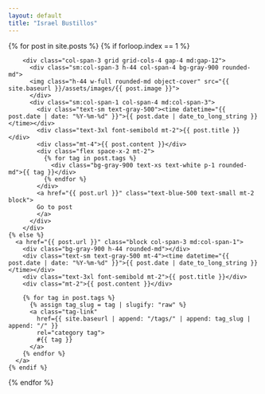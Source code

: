 ```yaml
---
layout: default
title: "Israel Bustillos"
---
```


<div class="grid grid-cols-3 gap-12 my-4 md:my-8">
  {% for post in site.posts %}
    {% if forloop.index == 1 %}

        <div class="col-span-3 grid grid-cols-4 gap-4 md:gap-12">
          <div class="sm:col-span-3 h-44 col-span-4 bg-gray-900 rounded-md">
          <img class="h-44 w-full rounded-md object-cover" src="{{ site.baseurl }}/assets/images/{{ post.image }}">
          </div>
          <div class="sm:col-span-1 col-span-4 md:col-span-3">
            <div class="text-sm text-gray-500"><time datetime="{{ post.date | date: "%Y-%m-%d" }}">{{ post.date | date_to_long_string }}</time></div>
            <div class="text-3xl font-semibold mt-2">{{ post.title }}</div>
            <div class="mt-4">{{ post.content }}</div>
            <div class="flex space-x-2 mt-2">
              {% for tag in post.tags %}
                <div class="bg-gray-900 text-xs text-white p-1 rounded-md">{{ tag }}</div>
              {% endfor %}
            </div>
            <a href="{{ post.url }}" class="text-blue-500 text-small mt-2 block">
            Go to post
            </a>
          </div>
        </div>
    {% else %}
      <a href="{{ post.url }}" class="block col-span-3 md:col-span-1">
        <div class="bg-gray-900 h-44 rounded-md"></div>
        <div class="text-sm text-gray-500 mt-4"><time datetime="{{ post.date | date: "%Y-%m-%d" }}">{{ post.date | date_to_long_string }}</time></div>
        <div class="text-3xl font-semibold mt-2">{{ post.title }}</div>
        <div class="mt-2">{{ post.content }}</div>

        {% for tag in post.tags %}
          {% assign tag_slug = tag | slugify: "raw" %}
          <a class="tag-link"
            href={{ site.baseurl | append: "/tags/" | append: tag_slug | append: "/" }}
            rel="category tag">
            #{{ tag }}
          </a>
        {% endfor %}
      </a>
    {% endif %}

{% endfor %}

</div>
